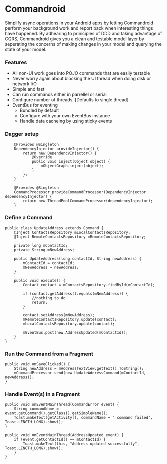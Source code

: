 Commandroid
===========

Simplify async operations in your Android apps by letting Commandroid perform your background work and report back when interesting things have happened.  By adhearing to priniciples of DDD and taking advantage of CQRS, Commandroid gives you a clean and testable model layer by seperating the concerns of making changes in your model and querying the state of your model.

### Features
* All non-UI work goes into POJO commands that are easily testable
* Never worry again about blocking the UI thread when doing disk or network I/O
* Simple and fast
* Can run commands either in parrellel or serial
* Configure number of threads.  [Defaults to single thread]
* EventBus for eventing
    * Bundled by default
    * Configure with your own EventBus instance
    * Handle data cacheing by using sticky events

### Dagger setup
```
    @Provides @Singleton
    DependencyInjector provideInjector() {
        return new DependencyInjector() {
            @Override
            public void inject(Object object) {
                mObjectGraph.inject(object);
            }
        };
    }

    @Provides @Singleton
    CommandProcessor provideCommandProcessor(DependencyInjector dependencyInjector) {
        return new ThreadPoolCommandProcessor(dependencyInjector);
    }

```


### Define a Command
```
public class UpdateAddress extends Command {
    @Inject ContactsRepository mLocalContactsRepository;
    @Inject RemoteContactsRepository mRemoteContactsRepository;
    
    private long mContactId;
    private String mNewAddress;

	public UpdateAddress(long contactId, String newAddress) {
		mContactId = contactId;
		mNewAddress = newAddress;
	}

    public void execute() {
        Contact contact = mContactsRepository.findById(mContactId);

		if (contact.getAddress().equals(mNewAddress)) {
			//nothing to do
			return;
		}
		
		contact.setAddress(mNewAddress);
		mRemoteContactsRepository.update(contact);
		mLocalContactsRepository.update(contact);

        mEventBus.post(new AddressUpdated(mContactId));
    }
}
```

### Run the Command from a Fragment
```
public void onSaveClicked() {
	String newAddress = mAddressTextView.getText().ToString();
	mCommandProcessor.send(new UpdateAddressCommand(mContactId, newAddress));
}
```

### Handle Event(s) in a Fragment
```
public void onEventMainThread(CommandError event) {
    String commandName = event.getCommand().getClass().getSimpleName();
    Toast.makeText(getActivity(), commandName + " command failed", Toast.LENGTH_LONG).show();
}

public void onEventMainThread(AddressUpdated event) {
	if (event.getContactId() == mContactId) {
		Toast.makeText(this, "Address updated successfully", Toast.LENGTH_LONG).show();
	}
}
```